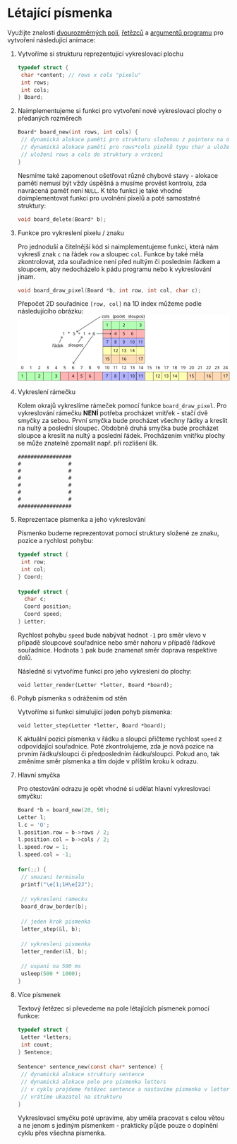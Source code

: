 # Létající písmenka

Využijte znalosti [dvourozměrných polí](/c/pole/vicerozmerne_pole.md), [řetězců](/c/text/retezce.md) a [argumentů programu](/ruzne/funkce_main.html#vstupní-parametry-funkce-main.md) pro vytvoření následující animace:

<asciinema-player src="letters.cast"></asciinema-player>

1. Vytvoříme si strukturu reprezentující vykreslovací plochu

   ```c
   typedef struct {
    char *content; // rows x cols "pixelu"
    int rows;
    int cols;
   } Board;
   ```
2. Naimplementujeme si funkci pro vytvoření nové vykreslovací plochy o předaných rozměrech

   ```c
   Board* board_new(int rows, int cols) {
    // dynamická alokace paměti pro strukturu složenou z pointeru na obsah a dvou proměnných udávající rozměry
    // dynamická alokace paměti pro rows*cols pixelů typu char a uložení do pointeru content
    // uložení rows a cols do struktury a vrácení
   }
   ```
   
   Nesmíme také zapomenout ošetřovat různé chybové stavy - alokace paměti nemusí být vždy úspěšná a musíme provést kontrolu, zda navrácená paměť není `NULL`.
   K této funkci je také vhodné doimplementovat funkci pro uvolnění pixelů a poté samostatné struktury:
   ```c
   void board_delete(Board* b);
   ```

3. Funkce pro vykreslení pixelu / znaku

   Pro jednoduší a čitelnější kód si naimplementujeme funkci, která nám vykreslí znak `c` na řádek `row` a sloupec `col`.
   Funkce by také měla zkontrolovat, zda souřadnice není před nultým či posledním řádkem a sloupcem, aby nedocházelo k pádu programu nebo k vykreslování jinam.

   ```c
   void board_draw_pixel(Board *b, int row, int col, char c);
   ```

   Přepočet 2D souřadnice `[row, col]` na 1D index můžeme podle následujícího obrázku:
   <img src="/static/img/2d_array.svg">

4. Vykreslení rámečku
   
   Kolem okrajů vykreslíme rámeček pomocí funkce `board_draw_pixel`.
   Pro vykreslování rámečku **NENÍ** potřeba procházet vnitřek - stačí dvě smyčky za sebou.
   První smyčka bude procházet všechny řádky a kreslit na nultý a poslední sloupec.
   Obdobně druhá smyčka bude procházet sloupce a kreslit na nultý a poslední řádek.
   Procházením vnitřku plochy se může znatelně zpomalit např. při rozlišení 8k.

   ```
   #################
   #               #
   #               #
   #               #
   #               #
   #               #
   #               #
   #################
   ```
5. Reprezentace písmenka a jeho vykreslování

   Písmenko budeme reprezentovat pomocí struktury složené ze znaku, pozice a rychlost pohybu:
   ```c
   typedef struct {
    int row;
    int col;
   } Coord;

   typedef struct {
     char c;
     Coord position;
     Coord speed;
   } Letter;
   ```

   Rychlost pohybu `speed` bude nabývat hodnot `-1` pro směr vlevo v případě sloupcové souřadnice nebo směr nahoru v případě řádkové souřadnice.
   Hodnota `1` pak bude znamenat směr doprava respektive dolů.

   Následně si vytvoříme funkci pro jeho vykreslení do plochy:
   ```
   void letter_render(Letter *letter, Board *board);
   ```

6. Pohyb písmenka s odrážením od stěn

   Vytvoříme si funkci simulující jeden pohyb písmenka:
   ```
   void letter_step(Letter *letter, Board *board);
   ```
   
   K aktuální pozici písmenka v řádku a sloupci přičteme rychlost `speed` z odpovídající souřadnice.
   Poté zkontrolujeme, zda je nová pozice na prvním řádku/sloupci či předposledním řádku/sloupci.
   Pokud ano, tak změníme směr písmenka a tím dojde v příštím kroku k odrazu.
 
7. Hlavní smyčka

   Pro otestování odrazu je opět vhodné si udělat hlavní vykreslovací smyčku:

   ```c
   Board *b = board_new(20, 50);
   Letter l;
   l.c = 'O';
   l.position.row = b->rows / 2;
   l.position.col = b->cols / 2;
   l.speed.row = 1;
   l.speed.col = -1;

   for(;;) {
    // smazani terminalu
    printf("\e[1;1H\e[2J");

    // vykresleni ramecku
    board_draw_border(b);

    // jeden krok pismenka
    letter_step(&l, b);

    // vykresleni pismenka
    letter_render(&l, b);

    // uspani na 500 ms
    usleep(500 * 1000);
   }
   ```
8. Více písmenek

   Textový řetězec si převedeme na pole létajících písmenek pomocí funkce:

   ```c
   typedef struct {
    Letter *letters;
    int count;
   } Sentence;

   Sentence* sentence_new(const char* sentence) {
    // dynamická alokace struktury sentence
    // dynamická alokace pole pro písmenka letters
    // v cyklu projdeme řetězec sentence a nastavíme písmenka v letters, tak aby následovala za sebou a měla náhodnou rychlost
    // vrátíme ukazatel na strukturu
   }
   ```

   Vykreslovací smyčku poté upravíme, aby uměla pracovat s celou větou a ne jenom s jediným písmenkem - prakticky půjde pouze o doplnění cyklu přes všechna písmenka.

